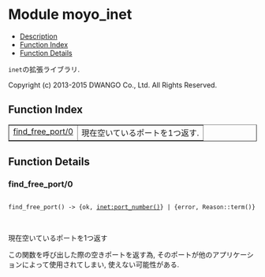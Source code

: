 

# Module moyo_inet #
* [Description](#description)
* [Function Index](#index)
* [Function Details](#functions)

`inet`の拡張ライブラリ.

Copyright (c) 2013-2015 DWANGO Co., Ltd. All Rights Reserved.

<a name="index"></a>

## Function Index ##


<table width="100%" border="1" cellspacing="0" cellpadding="2" summary="function index"><tr><td valign="top"><a href="#find_free_port-0">find_free_port/0</a></td><td>現在空いているポートを1つ返す.</td></tr></table>


<a name="functions"></a>

## Function Details ##

<a name="find_free_port-0"></a>

### find_free_port/0 ###

<pre><code>
find_free_port() -&gt; {ok, <a href="inet.md#type-port_number">inet:port_number()</a>} | {error, Reason::term()}
</code></pre>
<br />

現在空いているポートを1つ返す

この関数を呼び出した際の空きポートを返す為, そのポートが他のアプリケーションによって使用されてしまい, 使えない可能性がある.

